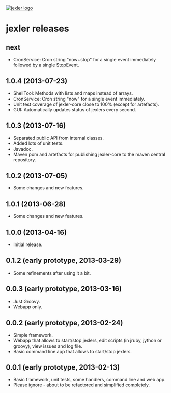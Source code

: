 [![jexler logo](http://www.jexler.net/jexler.jpg)](http:www.jexler.net/)

jexler releases
===============

next
----

* CronService: Cron string "now+stop" for a single event immediately
  followed by a single StopEvent.

1.0.4 (2013-07-23)
------------------

* ShellTool: Methods with lists and maps instead of arrays.
* CronService: Cron string "now" for a single event immediately.
* Unit test coverage of jexler-core close to 100% (except for artefacts).
* GUI: Automatically updates status of jexlers every second.

1.0.3 (2013-07-16)
------------------

* Separated public API from internal classes.
* Added lots of unit tests.
* Javadoc.
* Maven pom and artefacts for publishing jexler-core to the
  maven central repository.

1.0.2 (2013-07-05)
------------------

* Some changes and new features.

1.0.1 (2013-06-28)
------------------

* Some changes and new features.

1.0.0 (2013-04-16)
------------------

* Initial release.

0.1.2 (early prototype, 2013-03-29)
-----------------------------------

* Some refinements after using it a bit.

0.0.3 (early prototype, 2013-03-16)
-----------------------------------

* Just Groovy.
* Webapp only.

0.0.2 (early prototype, 2013-02-24)
-----------------------------------

* Simple framework.
* Webapp that allows to start/stop jexlers, edit scripts
  (in jruby, jython or groovy), view issues and log file.
* Basic command line app that allows to start/stop jexlers.

0.0.1 (early prototype, 2013-02-13)
-----------------------------------

* Basic framework, unit tests, some handlers, command line and web app.
* Please ignore - about to be refactored and simplified completely.
